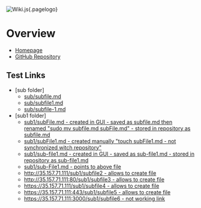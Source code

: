 <!-- TITLE: Home -->
<!-- SUBTITLE: A quick summary of Home -->

![Wiki.js](/uploads/logo.png "Logo"){.pagelogo}
# Overview
- [Homepage](https://35.157.71.111/home)
- [GitHub Repository](https://github.com/leszekszczepanski/wiki_js)

## Test Links
- [sub folder]
	- [sub/subfile.md](/sub/subfile)
	- [sub/subfile1.md](/sub/subfile1)
	- [sub/subfile-1.md](/sub/subfile-1)
- [sub1 folder]
	- [sub1/subFile.md - created in GUI - saved as subfile.md then renamed "sudo mv subfile.md subFile.md" - stored in repository as subfile.md](/sub1/subFile)
	- [sub1/subFile1.md - created manually "touch subFile1.md - not synchronized witch repository"](/sub1/subFile1)
	- [sub1/sub-file1.md - created in GUI - saved as sub-file1.md - stored in repository as sub-file1.md](/sub1/sub-file1)
	- [sub1/sub-File1.md - points to above file](/sub1/sub-File1)
	- [http://35.157.71.111/sub1/subfile2 - allows to create file](http://35.157.71.111/sub1/subfile2)
	- [http://35.157.71.111:80/sub1/subfile3 - allows to create file](http://35.157.71.111:80/sub1/subfile3)
	- [https://35.157.71.111/sub1/subfile4 - allows to create file](https://35.157.71.111/sub1/subfile4)
	- [https://35.157.71.111:443/sub1/subfile5 - allows to create file](https://35.157.71.111:443/sub1/subfile5)
	- [https://35.157.71.111:3000/sub1/subfile6 - not working link](https://35.157.71.111:3000/sub1/subfile6)